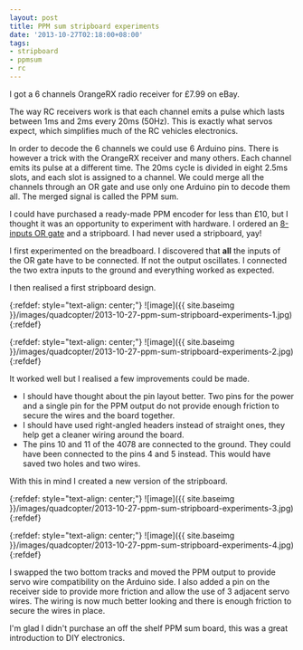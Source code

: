 ```yaml
---
layout: post
title: PPM sum stripboard experiments
date: '2013-10-27T02:18:00+08:00'
tags:
- stripboard
- ppmsum
- rc
---
```

I got a 6 channels OrangeRX radio receiver for £7.99 on eBay.

The way RC receivers work is that each channel emits a pulse which lasts between 1ms and 2ms every 20ms (50Hz). This is exactly what servos expect, which simplifies much of the RC vehicles electronics.

In order to decode the 6 channels we could use 6 Arduino pins. There is however a trick with the OrangeRX receiver and many others. Each channel emits its pulse at a different time. The 20ms cycle is divided in eight 2.5ms slots, and each slot is assigned to a channel. We could merge all the channels through an OR gate and use only one Arduino pin to decode them all. The merged signal is called the PPM sum.

I could have purchased a ready-made PPM encoder for less than £10, but I thought it was an opportunity to experiment with hardware. I ordered an [8-inputs OR gate](https://www.spiratronics.com/data/6645.pdf) and a stripboard. I had never used a stripboard, yay!

I first experimented on the breadboard. I discovered that **all** the inputs of the OR gate have to be connected. If not the output oscillates. I connected the two extra inputs to the ground and everything worked as expected.

I then realised a first stripboard design.

{:refdef: style="text-align: center;"}
![image]({{ site.baseimg }}/images/quadcopter/2013-10-27-ppm-sum-stripboard-experiments-1.jpg)
{:refdef}

{:refdef: style="text-align: center;"}
![image]({{ site.baseimg }}/images/quadcopter/2013-10-27-ppm-sum-stripboard-experiments-2.jpg)
{:refdef}

It worked well but I realised a few improvements could be made.

- I should have thought about the pin layout better. Two pins for the power and a single pin for the PPM output do not provide enough friction to secure the wires and the board together.
- I should have used right-angled headers instead of straight ones, they help get a cleaner wiring around the board.
- The pins 10 and 11 of the 4078 are connected to the ground. They could have been connected to the pins 4 and 5 instead. This would have saved two holes and two wires.

With this in mind I created a new version of the stripboard.

{:refdef: style="text-align: center;"}
![image]({{ site.baseimg }}/images/quadcopter/2013-10-27-ppm-sum-stripboard-experiments-3.jpg)
{:refdef}

{:refdef: style="text-align: center;"}
![image]({{ site.baseimg }}/images/quadcopter/2013-10-27-ppm-sum-stripboard-experiments-4.jpg)
{:refdef}

I swapped the two bottom tracks and moved the PPM output to provide servo wire compatibility on the Arduino side. I also added a pin on the receiver side to provide more friction and allow the use of 3 adjacent servo wires. The wiring is now much better looking and there is enough friction to secure the wires in place.

I'm glad I didn't purchase an off the shelf PPM sum board, this was a great introduction to DIY electronics.
